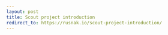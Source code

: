 ```yaml
---
layout: post
title: Scout project introduction
redirect_to: https://rusnak.io/scout-project-introduction/
---
```

